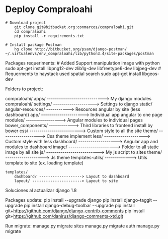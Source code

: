 # Deploy Compraloahi

    # Download project
        git clone git@bitbucket.org:conmarcos/compraloahi.git
        cd compraloahi
        pip install -r requirements.txt

    # Install package Postman
	    hg clone http://bitbucket.org/psam/django-postman/ ~/.virtualenvs/env_compraloahi/lib/python3.4/site-packages/postman


Packages requeriments:
    # Added Support manipulation image with python
        sudo apt-get install libpng12-dev zlib1g-dev libfreetype6-dev libjpeg-dev
    # Requerments to haystack used spatial search
	    sudo apt-get install libgeos-dev



Folders to project:

compraloahi/
    apps/ ----------------------------> My django modules
    compraloahi/
        settings/ --------------------> Settings to django
    static/
        angular-resources/ -----------> Resources angular by site (less dashboard)
            app/ ---------------------> Individual app angular to one page
            modules/ -----------------> Angular modules to individual pages
        bower_components/ ------------> Third libraries to frontend install by bower
        css/ -------------------------> Custom style to all the site
            theme/ -------------------> Css theme implement
            less/ --------------------> Custom style with less
        dashboard/ -------------------> Angular app and modules to dashboard
        image/ -----------------------> Folder to all static image by all site
        js/ --------------------------> My js script to sites
            theme/ -------------------> Js theme
        templates-utils/ -------------> Utils template to site (ex. loading template)

    templates/
        dashboard/ -------------------> Layout to dashboard
        layout/ ----------------------> Layout to site




Soluciones al actualizar django 1.8

Packages update:
   pip install --upgrade django
   pip install django-taggit --upgrade
   pip install django-debug-toolbar --upgrade
   pip install git+https://github.com/django/django-contrib-comments
   pip install git+https://github.com/danirus/django-comments-xtd.git

Run migrate:
 manage.py migrate sites
 manage.py migrate auth
 manage.py migrate
